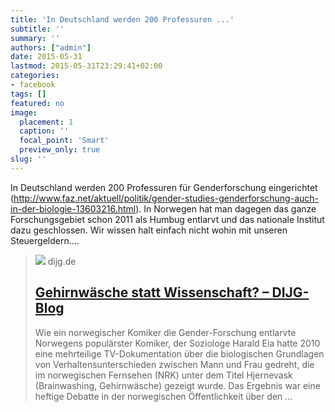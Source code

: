 ```yaml
---
title: 'In Deutschland werden 200 Professuren ...'
subtitle: ''
summary: ''
authors: ["admin"]
date: 2015-05-31
lastmod: 2015-05-31T23:29:41+02:00
categories:
- facebook
tags: []
featured: no
image:
  placement: 1
  caption: ''
  focal_point: 'Smart'
  preview_only: true
slug: ''
---
```

In Deutschland werden 200 Professuren für Genderforschung eingerichtet (http://www.faz.net/aktuell/politik/gender-studies-genderforschung-auch-in-der-biologie-13603216.html). In Norwegen hat man dagegen das ganze Forschungsgebiet schon 2011 als Humbug entlarvt und das nationale Institut dazu geschlossen. Wir wissen halt einfach nicht wohin mit unseren Steuergeldern....﻿
> [![](http://www.dijg.de/blog/wp-content/uploads/2012/09/Harald_Eia-hjernevask.jpg)](http://www.dijg.de/blog/gender-mainstreaming/gehirnwasche-statt-wissenschaft-92)
> dijg.de
> ## [Gehirnwäsche statt Wissenschaft? – DIJG-Blog](http://www.dijg.de/blog/gender-mainstreaming/gehirnwasche-statt-wissenschaft-92)
>
>Wie ein norwegischer Komiker die Gender-Forschung entlarvte Norwegens populärster Komiker, der Soziologe Harald Eia hatte 2010 eine mehrteilige TV-Dokumentation über die biologischen Grundlagen von Verhaltensunterschieden zwischen Mann und Frau gedreht, die im norwegischen Fernsehen (NRK) unter dem Titel Hjernevask (Brainwashing, Gehirnwäsche) gezeigt wurde. Das Ergebnis war eine heftige Debatte in der norwegischen Öffentlichkeit über den …

